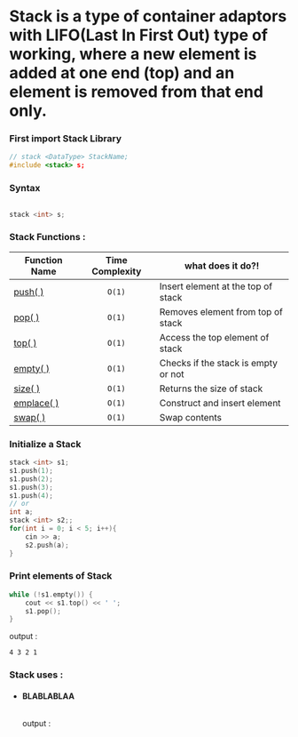 # **Stack** is a type of container adaptors with LIFO(Last In First Out) type of working, where a new element is added at one end (top) and an element is removed from that end only.

### First import Stack Library
```cpp
// stack <DataType> StackName;
#include <stack> s;
```

### Syntax 
  ```cpp
  
  stack <int> s;
  ```
  
### Stack Functions :
| Function Name | Time Complexity | what does it do?! |
|--------------|:-----------------:|----------------------|
| [push( )](https://en.cppreference.com/w/cpp/container/stack/push) |`O(1)` | Insert element at the top of stack |
| [pop( )](https://www.javatpoint.com/cpp-stack-pop-function) | `O(1)` | Removes element from top of stack|
| [top( )](https://www.geeksforgeeks.org/stack-top-c-stl/) |  `O(1)` | Access the top element of stack|
| [empty( )](https://www.javatpoint.com/cpp-stack-empty-function) |`O(1)`| Checks if the stack is empty or not|
| [size( )](https://en.cppreference.com/w/cpp/container/stack/size) |`O(1)`| Returns the size of stack|
| [emplace( )](https://www.geeksforgeeks.org/stack-emplace-in-c-stl/) | `O(1)` | Construct and insert element |
| [swap( )](https://en.cppreference.com/w/cpp/container/stack/swap) | `O(1)` | Swap contents |
### Initialize a Stack
  ```cpp
  stack <int> s1;
  s1.push(1);
  s1.push(2);
  s1.push(3);
  s1.push(4);
  // or
  int a;
  stack <int> s2;;
  for(int i = 0; i < 5; i++){
      cin >> a;
      s2.push(a);
  }
  ```
### Print elements of Stack
  ```cpp
  while (!s1.empty()) {
      cout << s1.top() << ' ';
      s1.pop();
  }
  ```
  output : 
  ```
  4 3 2 1
  ```
### Stack uses :
  - #### BLABLABLAA
    ```cpp
    
    ```
    output : 
    ```
    
    ```
    ```
